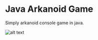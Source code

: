 # Java Arkanoid Game
Simply arkanoid console game in java.

![alt text](https://cdn.codegym.cc/images/article/fdd761ce-f509-42ef-9bae-8bd13592e245/800.webp)
